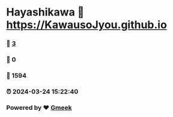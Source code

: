 # Hayashikawa :link: https://KawausoJyou.github.io 
### :page_facing_up: [3](https://KawausoJyou.github.io/tag.html) 
### :speech_balloon: 0 
### :hibiscus: 1594 
### :alarm_clock: 2024-03-24 15:22:40 
### Powered by :heart: [Gmeek](https://github.com/Meekdai/Gmeek)
